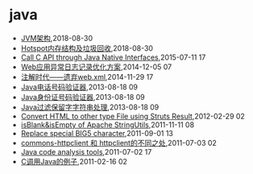 # java
* [JVM架构](/2018/2018-08-30-jvm-arch),2018-08-30
* [Hotspot内存结构及垃圾回收](/2018/2018-08-30-hotspot-memory-and-gc),2018-08-30
* [Call C API through Java Native Interfaces](/2015/2015-07-11-call-c-api-through-java-native-interfaces),2015-07-11 17
* [Web应用异常日志记录优化方案](/2014/2014-12-05-web-error-log-method),2014-12-05 07
* [注解时代——遗弃web.xml](/2014/2014-11-29-deprecate-web-xml),2014-11-29 17
* [Java电话号码验证器](/2013/2013-08-18-java-tel-validator),2013-08-18 09
* [Java身份证号码验证器](/2013/2013-08-18-java-id-validator),2013-08-18 09
* [Java过滤保留字字符串处理](/2013/2013-08-18-java-filter-keeping-words),2013-08-18 09
* [Convert HTML to other type File using Struts Result](/2012/2012-02-29-convert-html-to-other-type-file-using-struts-result),2012-02-29 02
* [isBlank&isEmpty of Apache StringUtils](/2011/2011-11-11-isblankisempty-of-apache-stringutils),2011-11-11 08
* [Replace special BIG5 character](/2011/2011-09-01-replace-char-with-ufffd-when-decode-failed),2011-09-01 13
* [commons-httpclient 和 httpclient的不同之处](/2011/2011-07-03-commons-httpclient-and-httpclient),2011-07-03 02
* [Java code analysis tools](/2011/2011-07-02-java-code-analysis-tools),2011-07-02 17
* [C调用Java的例子](/2011/2011-02-16-c_invoke_java),2011-02-16 02
